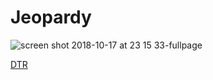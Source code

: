 # Jeopardy

![screen shot 2018-10-17 at 23 15 33-fullpage](https://user-images.githubusercontent.com/36748280/47133092-59cd7600-d264-11e8-9942-829346435825.png)

[DTR](https://gist.github.com/hillstew/b87faac4bebcfda08d874fcb6ddf3d95)
